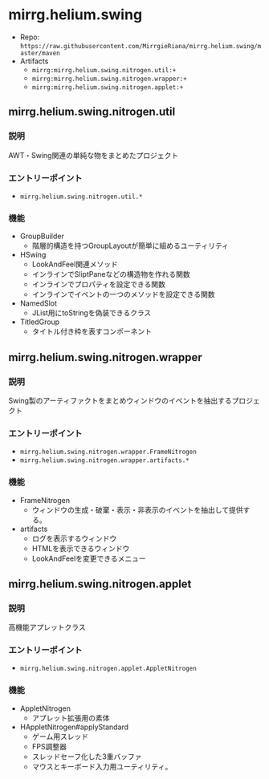 # mirrg.helium.swing

- Repo: `https://raw.githubusercontent.com/MirrgieRiana/mirrg.helium.swing/master/maven`
- Artifacts
  - `mirrg:mirrg.helium.swing.nitrogen.util:+`
  - `mirrg:mirrg.helium.swing.nitrogen.wrapper:+`
  - `mirrg:mirrg.helium.swing.nitrogen.applet:+`

## mirrg.helium.swing.nitrogen.util

### 説明

AWT・Swing関連の単純な物をまとめたプロジェクト

### エントリーポイント

- `mirrg.helium.swing.nitrogen.util.*`

### 機能

- GroupBuilder
  - 階層的構造を持つGroupLayoutが簡単に組めるユーティリティ
- HSwing
  - LookAndFeel関連メソッド
  - インラインでSliptPaneなどの構造物を作れる関数
  - インラインでプロパティを設定できる関数
  - インラインでイベントの一つのメソッドを設定できる関数
- NamedSlot
  - JList用にtoStringを偽装できるクラス
- TitledGroup
  - タイトル付き枠を表すコンポーネント

## mirrg.helium.swing.nitrogen.wrapper

### 説明

Swing製のアーティファクトをまとめウィンドウのイベントを抽出するプロジェクト

### エントリーポイント

- `mirrg.helium.swing.nitrogen.wrapper.FrameNitrogen`
- `mirrg.helium.swing.nitrogen.wrapper.artifacts.*`

### 機能

- FrameNitrogen
  - ウィンドウの生成・破棄・表示・非表示のイベントを抽出して提供する。
- artifacts
  - ログを表示するウィンドウ
  - HTMLを表示できるウィンドウ
  - LookAndFeelを変更できるメニュー

## mirrg.helium.swing.nitrogen.applet

### 説明

高機能アプレットクラス

### エントリーポイント

- `mirrg.helium.swing.nitrogen.applet.AppletNitrogen`

### 機能

- AppletNitrogen
  - アプレット拡張用の素体
- HAppletNitrogen#applyStandard
  - ゲーム用スレッド
  - FPS調整器
  - スレッドセーフ化した3重バッファ
  - マウスとキーボード入力用ユーティリティ。
